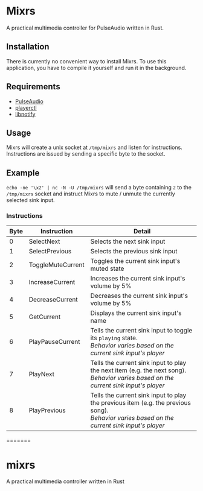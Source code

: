 # Mixrs

A practical multimedia controller for PulseAudio written in Rust.

## Installation
There is currently no convenient way to install Mixrs. To use this application, you have to compile it yourself and run it in the background.

## Requirements
- [PulseAudio](https://www.freedesktop.org/wiki/Software/PulseAudio/)
- [playerctl](https://wiki.archlinux.org/title/MPRIS#Playerctl)
- [libnotify](https://gitlab.gnome.org/GNOME/libnotify)

## Usage
Mixrs will create a unix socket at `/tmp/mixrs` and listen for instructions. Instructions are issued by sending a specific byte to the socket.

## Example
`echo -ne '\x2' | nc -N -U /tmp/mixrs` will send a byte containing `2` to the `/tmp/mixrs` socket and instruct Mixrs to mute / unmute the currently selected sink input.

### Instructions
|Byte|Instruction|Detail|
|---|---|---|
|0|SelectNext|Selects the next sink input|
|1|SelectPrevious|Selects the previous sink input|
|2|ToggleMuteCurrent|Toggles the current sink input's muted state|
|3|IncreaseCurrent|Increases the current sink input's volume by 5%|
|4|DecreaseCurrent|Decreases the current sink input's volume by 5%|
|5|GetCurrent|Displays the current sink input's name|
|6|PlayPauseCurrent|Tells the current sink input to toggle its `playing` state.<br>*Behavior varies based on the current sink input's player*|
|7|PlayNext|Tells the current sink input to play the next item (e.g. the next song).<br>*Behavior varies based on the current sink input's player*|
|8|PlayPrevious|Tells the current sink input to play the previous item (e.g. the previous song).<br>*Behavior varies based on the current sink input's player*|
=======
# mixrs
A practical multimedia controller written in Rust
